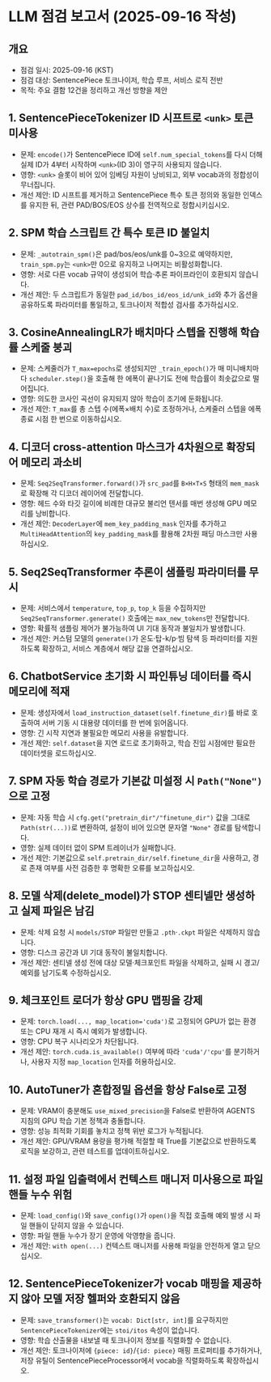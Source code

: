 # LLM 점검 보고서 (2025-09-16 작성)

## 개요
- 점검 일시: 2025-09-16 (KST)
- 점검 대상: SentencePiece 토크나이저, 학습 루프, 서비스 로직 전반
- 목적: 주요 결함 12건을 정리하고 개선 방향을 제안

## 1. SentencePieceTokenizer ID 시프트로 `<unk>` 토큰 미사용
- 문제: `encode()`가 SentencePiece ID에 `self.num_special_tokens`를 다시 더해 실제 ID가 4부터 시작하며 `<unk>`(ID 3)이 영구히 사용되지 않습니다.
- 영향: `<unk>` 슬롯이 비어 있어 임베딩 자원이 낭비되고, 외부 vocab과의 정합성이 무너집니다.
- 개선 제안: ID 시프트를 제거하고 SentencePiece 특수 토큰 정의와 동일한 인덱스를 유지한 뒤, 관련 PAD/BOS/EOS 상수를 전역적으로 정합시키십시오.

## 2. SPM 학습 스크립트 간 특수 토큰 ID 불일치
- 문제: `_autotrain_spm()`은 pad/bos/eos/unk를 0~3으로 예약하지만, `train_spm.py`는 `<unk>`만 0으로 유지하고 나머지는 비활성화합니다.
- 영향: 서로 다른 vocab 규약이 생성되어 학습·추론 파이프라인이 호환되지 않습니다.
- 개선 제안: 두 스크립트가 동일한 `pad_id/bos_id/eos_id/unk_id`와 추가 옵션을 공유하도록 파라미터를 통일하고, 토크나이저 적합성 검사를 추가하십시오.

## 3. CosineAnnealingLR가 배치마다 스텝을 진행해 학습률 스케줄 붕괴
- 문제: 스케줄러가 `T_max=epochs`로 생성되지만 `_train_epoch()`가 매 미니배치마다 `scheduler.step()`을 호출해 한 에폭이 끝나기도 전에 학습률이 최솟값으로 떨어집니다.
- 영향: 의도한 코사인 곡선이 유지되지 않아 학습이 조기에 둔화됩니다.
- 개선 제안: `T_max`를 총 스텝 수(에폭×배치 수)로 조정하거나, 스케줄러 스텝을 에폭 종료 시점 한 번으로 이동하십시오.

## 4. 디코더 cross-attention 마스크가 4차원으로 확장되어 메모리 과소비
- 문제: `Seq2SeqTransformer.forward()`가 `src_pad`를 `B×H×T×S` 형태의 `mem_mask`로 확장해 각 디코더 레이어에 전달합니다.
- 영향: 헤드 수와 타깃 길이에 비례한 대규모 불리언 텐서를 매번 생성해 GPU 메모리를 낭비합니다.
- 개선 제안: `DecoderLayer`에 `mem_key_padding_mask` 인자를 추가하고 `MultiHeadAttention`의 `key_padding_mask`를 활용해 2차원 패딩 마스크만 사용하십시오.

## 5. Seq2SeqTransformer 추론이 샘플링 파라미터를 무시
- 문제: 서비스에서 `temperature`, `top_p`, `top_k` 등을 수집하지만 `Seq2SeqTransformer.generate()` 호출에는 `max_new_tokens`만 전달합니다.
- 영향: 확률적 샘플링 제어가 불가능하여 UI 기대 동작과 불일치가 발생합니다.
- 개선 제안: 커스텀 모델의 `generate()`가 온도·탑-k/p·빔 탐색 등 파라미터를 지원하도록 확장하고, 서비스 계층에서 해당 값을 연결하십시오.

## 6. ChatbotService 초기화 시 파인튜닝 데이터를 즉시 메모리에 적재
- 문제: 생성자에서 `load_instruction_dataset(self.finetune_dir)`를 바로 호출하여 서버 기동 시 대용량 데이터를 한 번에 읽어옵니다.
- 영향: 긴 시작 지연과 불필요한 메모리 사용을 유발합니다.
- 개선 제안: `self.dataset`을 지연 로드로 초기화하고, 학습 진입 시점에만 필요한 데이터셋을 로드하십시오.

## 7. SPM 자동 학습 경로가 기본값 미설정 시 `Path("None")`으로 고정
- 문제: 자동 학습 시 `cfg.get("pretrain_dir"/"finetune_dir")` 값을 그대로 `Path(str(...))`로 변환하여, 설정이 비어 있으면 문자열 `"None"` 경로를 탐색합니다.
- 영향: 실제 데이터 없이 SPM 트레이너가 실패합니다.
- 개선 제안: 기본값으로 `self.pretrain_dir/self.finetune_dir`을 사용하고, 경로 존재 여부를 사전 검증한 후 명확한 오류를 보고하십시오.

## 8. 모델 삭제(delete_model)가 STOP 센티넬만 생성하고 실제 파일은 남김
- 문제: 삭제 요청 시 `models/STOP` 파일만 만들고 `.pth`·`.ckpt` 파일은 삭제하지 않습니다.
- 영향: 디스크 공간과 UI 기대 동작이 불일치합니다.
- 개선 제안: 센티넬 생성 전에 대상 모델·체크포인트 파일을 삭제하고, 실패 시 경고/예외를 남기도록 수정하십시오.

## 9. 체크포인트 로더가 항상 GPU 맵핑을 강제
- 문제: `torch.load(..., map_location='cuda')`로 고정되어 GPU가 없는 환경 또는 CPU 재개 시 즉시 예외가 발생합니다.
- 영향: CPU 복구 시나리오가 차단됩니다.
- 개선 제안: `torch.cuda.is_available()` 여부에 따라 `'cuda'/'cpu'`를 분기하거나, 사용자 지정 `map_location` 인자를 허용하십시오.

## 10. AutoTuner가 혼합정밀 옵션을 항상 False로 고정
- 문제: VRAM이 충분해도 `use_mixed_precision`을 False로 반환하여 AGENTS 지침의 GPU 학습 기본 정책과 충돌합니다.
- 영향: 성능 최적화 기회를 놓치고 정책 위반 로그가 누적됩니다.
- 개선 제안: GPU/VRAM 용량을 평가해 적절할 때 True를 기본값으로 반환하도록 로직을 보강하고, 관련 테스트를 업데이트하십시오.

## 11. 설정 파일 입출력에서 컨텍스트 매니저 미사용으로 파일 핸들 누수 위험
- 문제: `load_config()`와 `save_config()`가 `open()`을 직접 호출해 예외 발생 시 파일 핸들이 닫히지 않을 수 있습니다.
- 영향: 파일 핸들 누수가 장기 운영에 악영향을 줍니다.
- 개선 제안: `with open(...)` 컨텍스트 매니저를 사용해 파일을 안전하게 열고 닫으십시오.

## 12. SentencePieceTokenizer가 vocab 매핑을 제공하지 않아 모델 저장 헬퍼와 호환되지 않음
- 문제: `save_transformer()`는 `vocab: Dict[str, int]`를 요구하지만 `SentencePieceTokenizer`에는 `stoi/itos` 속성이 없습니다.
- 영향: 학습 산출물을 내보낼 때 토크나이저 정보를 직렬화할 수 없습니다.
- 개선 제안: 토크나이저에 `{piece: id}`/`{id: piece}` 매핑 프로퍼티를 추가하거나, 저장 유틸이 SentencePieceProcessor에서 vocab을 직렬화하도록 확장하십시오.
